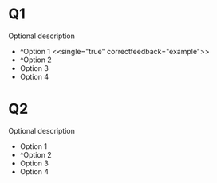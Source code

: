 # Q1
Optional description 

- ^Option 1 <<single="true" correctfeedback="example">>
- ^Option 2
- Option 3
- Option 4

# Q2
Optional description 

- Option 1
- ^Option 2
- Option 3
- Option 4